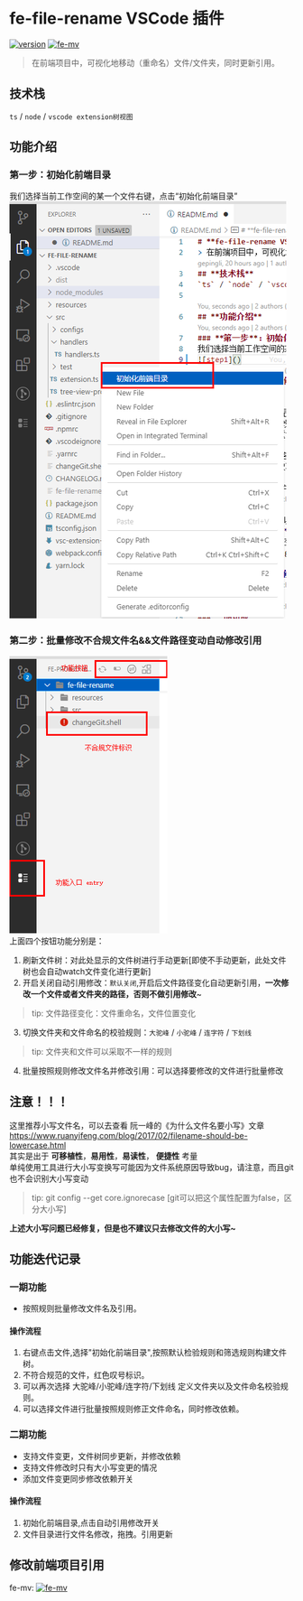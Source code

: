 # **fe-file-rename VSCode 插件**

[![version](https://img.shields.io/visual-studio-marketplace/v/hancao97.fe-file-rename)](https://marketplace.visualstudio.com/items?itemName=hancao97.fe-file-rename)
[![fe-mv](https://img.shields.io/github/package-json/v/MwumLi/fe-mv?label=fe-mv)](https://github.com/MwumLi/fe-mv)


> 在前端项目中，可视化地移动（重命名）文件/文件夹，同时更新引用。
## **技术栈**
`ts` / `node` / `vscode extension树视图`

## **功能介绍**
### **第一步**：初始化前端目录
我们选择当前工作空间的某一个文件右键，点击“初始化前端目录”  
![step1](https://github.com/gepingli/fe-file-rename/raw/main/resources/step1.jpg)
### **第二步**：批量修改不合规文件名&&文件路径变动自动修改引用
![step2](https://github.com/gepingli/fe-file-rename/raw/main/resources/step2.jpg)   
上面四个按钮功能分别是：
1. 刷新文件树：对此处显示的文件树进行手动更新[即使不手动更新，此处文件树也会自动watch文件变化进行更新]
2. 开启关闭自动引用修改：`默认关闭`,开启后文件路径变化自动更新引用，**一次修改一个文件或者文件夹的路径，否则不做引用修改**~
> tip: 文件路径变化：文件重命名，文件位置变化

3. 切换文件夹和文件命名的校验规则：`大驼峰` / `小驼峰` / `连字符` / `下划线`
> tip: 文件夹和文件可以采取不一样的规则

4. 批量按照规则修改文件名并修改引用：可以选择要修改的文件进行批量修改
## **注意！！！**
这里推荐小写文件名，可以去查看 阮一峰的《为什么文件名要小写》文章 https://www.ruanyifeng.com/blog/2017/02/filename-should-be-lowercase.html  
其实是出于 **可移植性**，**易用性**，**易读性**， **便捷性** 考量  
单纯使用工具进行大小写变换写可能因为文件系统原因导致bug，请注意，而且git也不会识别大小写变动  
> tip: git config --get core.ignorecase [git可以把这个属性配置为false，区分大小写]   

**上述大小写问题已经修复，但是也不建议只去修改文件的大小写~**
## **功能迭代记录**
### 一期功能
- 按照规则批量修改文件名及引用。
#### 操作流程
1. 右键点击文件,选择"初始化前端目录",按照默认检验规则和筛选规则构建文件树。
2. 不符合规范的文件，红色叹号标识。
3. 可以再次选择 大驼峰/小驼峰/连字符/下划线 定义文件夹以及文件命名校验规则。
4. 可以选择文件进行批量按照规则修正文件命名，同时修改依赖。
### 二期功能

- 支持文件变更，文件树同步更新，并修改依赖 
- 支持文件修改时只有大小写变更的情况  
- 添加文件变更同步修改依赖开关  
#### 操作流程
1. 初始化前端目录,点击自动引用修改开关
2. 文件目录进行文件名修改，拖拽。引用更新

## **修改前端项目引用**
fe-mv: [![fe-mv](https://img.shields.io/github/package-json/v/MwumLi/fe-mv)](https://github.com/MwumLi/fe-mv)
